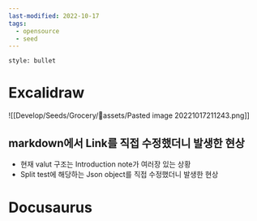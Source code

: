 ```yaml
---
last-modified: 2022-10-17
tags:
  - opensource
  - seed
---
```

```toc
style: bullet
```

# Excalidraw
![[Develop/Seeds/Grocery/🎉assets/Pasted image 20221017211243.png]]
## markdown에서 Link를 직접 수정했더니 발생한 현상
- 현재 valut 구조는 Introduction note가 여러장 있는 상황
- Split test에 해당하는 Json object를 직접 수정했더니 발생한 현상

# Docusaurus
